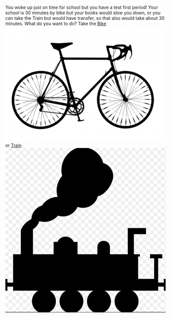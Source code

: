 You woke up just on time for school but you have a test first period!
Your school is 30 minutes by bike but your books would slow you down, or you can take the Train but would have transfer, so that also would take about 30 minutes.
What do you want to do? Take the [Bike](Biking.md)  
![Alt git add](bicycle.png)
or
[Train](train.md)  
![Alt git add](Train.png)